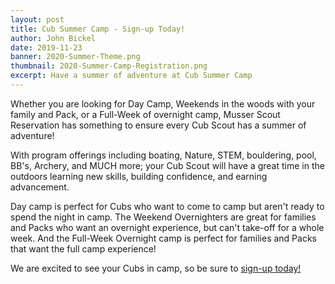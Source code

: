 ```yaml
---
layout: post
title: Cub Summer Camp - Sign-up Today!
author: John Bickel
date: 2019-11-23
banner: 2020-Summer-Theme.png
thumbnail: 2020-Summer-Camp-Registration.png
excerpt: Have a summer of adventure at Cub Summer Camp
---
```



Whether you are looking for Day Camp, Weekends in the woods with your family and Pack, or a Full-Week of overnight camp, Musser Scout Reservation has something to ensure every Cub Scout has a summer of adventure! 

With program offerings including boating, Nature, STEM, bouldering, pool, BB's, Archery, and MUCH more; your Cub Scout will have a great time in the outdoors learning new skills, building confidence, and earning advancement.

Day camp is perfect for Cubs who want to come to camp but aren't ready to spend the night in camp. The Weekend Overnighters are great for families and Packs who want an overnight experience, but can't take-off for a whole week. And the Full-Week Overnight camp is perfect for families and Packs that want the full camp experience!

We are excited to see your Cubs in camp, so be sure to [sign-up today!](/summer/register)
